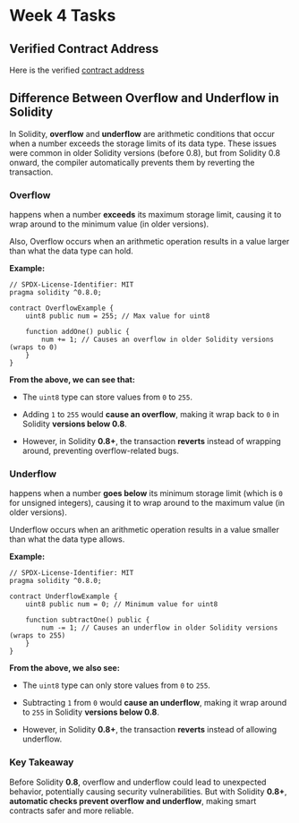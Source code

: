 # Week 4 Tasks

## Verified Contract Address

Here is the verified [contract address](https://sepolia-explorer.metisdevops.link/address/0x834Ae16603a59cB09891226Ed226F17ff6525463)



## Difference Between Overflow and Underflow in Solidity
 

In Solidity, **overflow** and **underflow** are arithmetic conditions that occur when a number exceeds the storage limits of its data type. These issues were common in older Solidity versions (before 0.8), but from Solidity 0.8 onward, the compiler automatically prevents them by reverting the transaction.  


 ### Overflow 
 happens when a number **exceeds** its maximum storage limit, causing it to wrap around to the minimum value (in older versions).  

Also, Overflow occurs when an arithmetic operation results in a value larger than what the data type can hold. 

 **Example:**  

```solidity
// SPDX-License-Identifier: MIT
pragma solidity ^0.8.0;

contract OverflowExample {
    uint8 public num = 255; // Max value for uint8

    function addOne() public {
        num += 1; // Causes an overflow in older Solidity versions (wraps to 0)
    }
}
```
**From the above, we can see that:**

- The `uint8` type can store values from `0` to `255`.  

- Adding `1` to `255` would **cause an overflow**, making it wrap back to `0` in Solidity **versions below 0.8**.  

- However, in Solidity **0.8+**, the transaction **reverts** instead of wrapping around, preventing overflow-related bugs.  




 ### Underflow
  happens when a number **goes below** its minimum storage limit (which is `0` for unsigned integers), causing it to wrap around to the maximum value (in older versions).  

Underflow occurs when an arithmetic operation results in a value smaller than what the data type allows.  



**Example:**  

```solidity
// SPDX-License-Identifier: MIT
pragma solidity ^0.8.0;

contract UnderflowExample {
    uint8 public num = 0; // Minimum value for uint8

    function subtractOne() public {
        num -= 1; // Causes an underflow in older Solidity versions (wraps to 255)
    }
}
```


**From the above, we also see:**  

- The `uint8` type can only store values from `0` to `255`.  

- Subtracting `1` from `0` would **cause an underflow**, making it wrap around to `255` in Solidity **versions below 0.8**.  

- However, in Solidity **0.8+**, the transaction **reverts** instead of allowing underflow.  



### **Key Takeaway**  
Before Solidity **0.8**, overflow and underflow could lead to unexpected behavior, potentially causing security vulnerabilities. But with Solidity **0.8+**, **automatic checks prevent overflow and underflow**, making smart contracts safer and more reliable.

